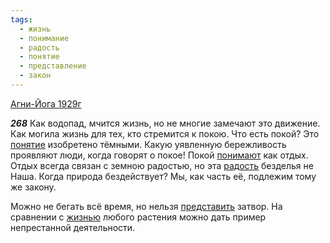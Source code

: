 ```yaml
---
tags:
  - жизнь
  - понимание
  - радость
  - понятие
  - представление
  - закон
---
```


[Агни-Йога 1929г](https://127.0.0.1:4002/agni/1929)

___268___
Как водопад, мчится жизнь, но не многие замечают это движение. Как могила жизнь для тех, кто стремится к покою. Что есть покой? Это [понятие](../../../tags/#понятие) изобретено тёмными. Какую уявленную бережливость проявляют люди, когда говорят о покое! Покой [понимают](../../../tags/#понимание) как отдых. Отдых всегда связан с земною радостью, но эта [радость](../../../tags/#радость) безделья не Наша. Когда природа бездействует? Мы, как часть её, подлежим тому же закону.   

Можно не бегать всё время, но нельзя [представить](../../../tags/#представление) затвор. На сравнении с [жизнью](../../../tags/#жизнь) любого растения можно дать пример непрестанной деятельности.